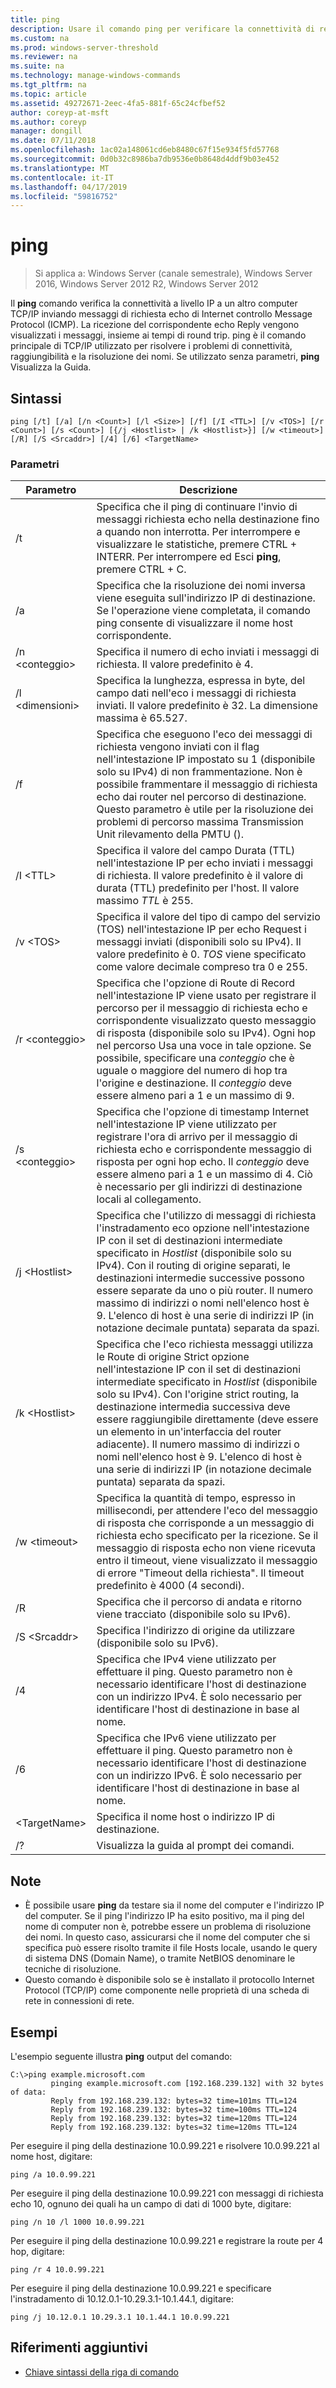```yaml
---
title: ping
description: Usare il comando ping per verificare la connettività di rete.
ms.custom: na
ms.prod: windows-server-threshold
ms.reviewer: na
ms.suite: na
ms.technology: manage-windows-commands
ms.tgt_pltfrm: na
ms.topic: article
ms.assetid: 49272671-2eec-4fa5-881f-65c24cfbef52
author: coreyp-at-msft
ms.author: coreyp
manager: dongill
ms.date: 07/11/2018
ms.openlocfilehash: 1ac02a148061cd6eb8480c67f15e934f5fd57768
ms.sourcegitcommit: 0d0b32c8986ba7db9536e0b8648d4ddf9b03e452
ms.translationtype: MT
ms.contentlocale: it-IT
ms.lasthandoff: 04/17/2019
ms.locfileid: "59816752"
---
```

# <a name="ping"></a>ping

>Si applica a: Windows Server (canale semestrale), Windows Server 2016, Windows Server 2012 R2, Windows Server 2012

Il **ping** comando verifica la connettività a livello IP a un altro computer TCP/IP inviando messaggi di richiesta echo di Internet controllo Message Protocol (ICMP). La ricezione del corrispondente echo Reply vengono visualizzati i messaggi, insieme ai tempi di round trip. ping è il comando principale di TCP/IP utilizzato per risolvere i problemi di connettività, raggiungibilità e la risoluzione dei nomi. Se utilizzato senza parametri, **ping** Visualizza la Guida.

## <a name="syntax"></a>Sintassi

```
ping [/t] [/a] [/n <Count>] [/l <Size>] [/f] [/I <TTL>] [/v <TOS>] [/r <Count>] [/s <Count>] [{/j <Hostlist> | /k <Hostlist>}] [/w <timeout>] [/R] [/S <Srcaddr>] [/4] [/6] <TargetName>
```

### <a name="parameters"></a>Parametri

|Parametro|Descrizione|
|-------|--------|
|/t|Specifica che il ping di continuare l'invio di messaggi richiesta echo nella destinazione fino a quando non interrotta. Per interrompere e visualizzare le statistiche, premere CTRL + INTERR. Per interrompere ed Esci **ping**, premere CTRL + C.|
|/a|Specifica che la risoluzione dei nomi inversa viene eseguita sull'indirizzo IP di destinazione. Se l'operazione viene completata, il comando ping consente di visualizzare il nome host corrispondente.|
|/n \<conteggio\>|Specifica il numero di echo inviati i messaggi di richiesta. Il valore predefinito è 4.|
|/l \<dimensioni\>|Specifica la lunghezza, espressa in byte, del campo dati nell'eco i messaggi di richiesta inviati. Il valore predefinito è 32. La dimensione massima è 65.527.|
|/f|Specifica che eseguono l'eco dei messaggi di richiesta vengono inviati con il flag nell'intestazione IP impostato su 1 (disponibile solo su IPv4) di non frammentazione. Non è possibile frammentare il messaggio di richiesta echo dai router nel percorso di destinazione. Questo parametro è utile per la risoluzione dei problemi di percorso massima Transmission Unit rilevamento della PMTU ().|
|/I \<TTL\>|Specifica il valore del campo Durata (TTL) nell'intestazione IP per echo inviati i messaggi di richiesta. Il valore predefinito è il valore di durata (TTL) predefinito per l'host. Il valore massimo *TTL* è 255.|
|/v \<TOS\>|Specifica il valore del tipo di campo del servizio (TOS) nell'intestazione IP per echo Request i messaggi inviati (disponibili solo su IPv4). Il valore predefinito è 0. *TOS* viene specificato come valore decimale compreso tra 0 e 255.|
|/r \<conteggio\>|Specifica che l'opzione di Route di Record nell'intestazione IP viene usato per registrare il percorso per il messaggio di richiesta echo e corrispondente visualizzato questo messaggio di risposta (disponibile solo su IPv4). Ogni hop nel percorso Usa una voce in tale opzione. Se possibile, specificare una *conteggio* che è uguale o maggiore del numero di hop tra l'origine e destinazione. Il *conteggio* deve essere almeno pari a 1 e un massimo di 9.|
|/s \<conteggio\>|Specifica che l'opzione di timestamp Internet nell'intestazione IP viene utilizzato per registrare l'ora di arrivo per il messaggio di richiesta echo e corrispondente messaggio di risposta per ogni hop echo. Il *conteggio* deve essere almeno pari a 1 e un massimo di 4. Ciò è necessario per gli indirizzi di destinazione locali al collegamento.|
|/j \<Hostlist\>|Specifica che l'utilizzo di messaggi di richiesta l'instradamento eco opzione nell'intestazione IP con il set di destinazioni intermediate specificato in *Hostlist* (disponibile solo su IPv4). Con il routing di origine separati, le destinazioni intermedie successive possono essere separate da uno o più router. Il numero massimo di indirizzi o nomi nell'elenco host è 9. L'elenco di host è una serie di indirizzi IP (in notazione decimale puntata) separata da spazi.|
|/k \<Hostlist\>|Specifica che l'eco richiesta messaggi utilizza le Route di origine Strict opzione nell'intestazione IP con il set di destinazioni intermediate specificato in *Hostlist* (disponibile solo su IPv4). Con l'origine strict routing, la destinazione intermedia successiva deve essere raggiungibile direttamente (deve essere un elemento in un'interfaccia del router adiacente). Il numero massimo di indirizzi o nomi nell'elenco host è 9. L'elenco di host è una serie di indirizzi IP (in notazione decimale puntata) separata da spazi.|
|/w \<timeout\>|Specifica la quantità di tempo, espresso in millisecondi, per attendere l'eco del messaggio di risposta che corrisponde a un messaggio di richiesta echo specificato per la ricezione. Se il messaggio di risposta echo non viene ricevuta entro il timeout, viene visualizzato il messaggio di errore "Timeout della richiesta". Il timeout predefinito è 4000 (4 secondi).|
|/R|Specifica che il percorso di andata e ritorno viene tracciato (disponibile solo su IPv6).|
|/S \<Srcaddr\>|Specifica l'indirizzo di origine da utilizzare (disponibile solo su IPv6).|
|/4|Specifica che IPv4 viene utilizzato per effettuare il ping. Questo parametro non è necessario identificare l'host di destinazione con un indirizzo IPv4. È solo necessario per identificare l'host di destinazione in base al nome.|
|/6|Specifica che IPv6 viene utilizzato per effettuare il ping. Questo parametro non è necessario identificare l'host di destinazione con un indirizzo IPv6. È solo necessario per identificare l'host di destinazione in base al nome.|
|\<TargetName\>|Specifica il nome host o indirizzo IP di destinazione.|
|/?|Visualizza la guida al prompt dei comandi.|

## <a name="remarks"></a>Note

-   È possibile usare **ping** da testare sia il nome del computer e l'indirizzo IP del computer. Se il ping l'indirizzo IP ha esito positivo, ma il ping del nome di computer non è, potrebbe essere un problema di risoluzione dei nomi. In questo caso, assicurarsi che il nome del computer che si specifica può essere risolto tramite il file Hosts locale, usando le query di sistema DNS (Domain Name), o tramite NetBIOS denominare le tecniche di risoluzione.
-   Questo comando è disponibile solo se è installato il protocollo Internet Protocol (TCP/IP) come componente nelle proprietà di una scheda di rete in connessioni di rete.

## <a name="BKMK_Examples"></a>Esempi

L'esempio seguente illustra **ping** output del comando:

```
C:\>ping example.microsoft.com       
         pinging example.microsoft.com [192.168.239.132] with 32 bytes of data:       
         Reply from 192.168.239.132: bytes=32 time=101ms TTL=124       
         Reply from 192.168.239.132: bytes=32 time=100ms TTL=124       
         Reply from 192.168.239.132: bytes=32 time=120ms TTL=124       
         Reply from 192.168.239.132: bytes=32 time=120ms TTL=124
```

Per eseguire il ping della destinazione 10.0.99.221 e risolvere 10.0.99.221 al nome host, digitare:

```
ping /a 10.0.99.221
```

Per eseguire il ping della destinazione 10.0.99.221 con messaggi di richiesta echo 10, ognuno dei quali ha un campo di dati di 1000 byte, digitare:

```
ping /n 10 /l 1000 10.0.99.221
```

Per eseguire il ping della destinazione 10.0.99.221 e registrare la route per 4 hop, digitare:

```
ping /r 4 10.0.99.221
```

Per eseguire il ping della destinazione 10.0.99.221 e specificare l'instradamento di 10.12.0.1-10.29.3.1-10.1.44.1, digitare:

```
ping /j 10.12.0.1 10.29.3.1 10.1.44.1 10.0.99.221
```

## <a name="additional-references"></a>Riferimenti aggiuntivi
-   [Chiave sintassi della riga di comando](command-line-syntax-key.md)
